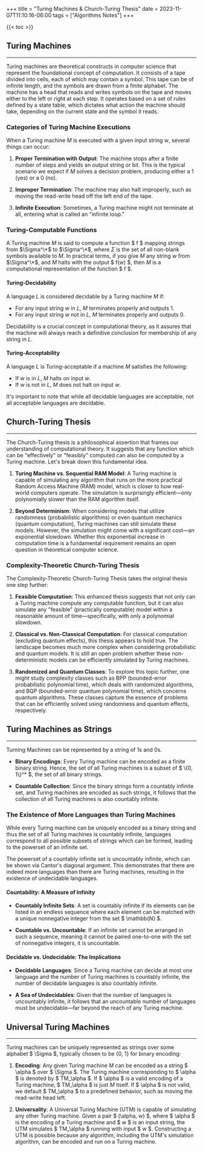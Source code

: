 +++
title = "Turing Machines & Church-Turing Thesis"
date = 2023-11-07T11:10:16-06:00
tags = ["Algorithms Notes"]
+++

{{< toc >}}



## Turing Machines
***

Turing machines are theoretical constructs in computer science that represent the foundational concept of computation. It consists of a tape divided into cells, each of which may contain a symbol. This tape can be of infinite length, and the symbols are drawn from a finite alphabet. The machine has a head that reads and writes symbols on the tape and moves either to the left or right at each step. It operates based on a set of rules defined by a state table, which dictates what action the machine should take, depending on the current state and the symbol it reads.

### Categories of Turing Machine Executions

When a Turing machine *M* is executed with a given input string *w*, several things can occur:

1. **Proper Termination with Output**: The machine stops after a finite number of steps and yields an output string or bit. This is the typical scenario we expect if *M* solves a decision problem, producing either a 1 (yes) or a 0 (no).

2. **Improper Termination**: The machine may also halt improperly, such as moving the read-write head off the left end of the tape.

3. **Infinite Execution**: Sometimes, a Turing machine might not terminate at all, entering what is called an "infinite loop."


### Turing-Computable Functions

A Turing machine *M* is said to compute a function $ f $ mapping strings from $\Sigma^\*$ to $\Sigma^\*$, where $\Sigma$ is the set of all non-blank symbols available to *M*. In practical terms, if you give *M* any string *w* from $\Sigma^\*$, and *M* halts with the output $ f(w) $, then *M* is a computational representation of the function $ f $.

#### Turing-Decidability

A language *L* is considered decidable by a Turing machine *M* if:

- For any input string *w* in *L*, *M* terminates properly and outputs 1.
- For any input string *w* not in *L*, *M* terminates properly and outputs 0.

Decidability is a crucial concept in computational theory, as it assures that the machine will always reach a definitive conclusion for membership of any string in *L*.

#### Turing-Acceptability

A language *L* is Turing-acceptable if a machine *M* satisfies the following:

- If *w* is in *L*, *M* halts on input *w*.
- If *w* is not in *L*, *M* does not halt on input *w*.

It's important to note that while all decidable languages are acceptable, not all acceptable languages are decidable.



## Church-Turing Thesis
***

The Church-Turing thesis is a philosophical assertion that frames our understanding of computational theory. It suggests that any function which can be "effectively" or "feasibly" computed can also be computed by a Turing machine. Let's break down this fundamental idea.

1. **Turing Machine vs. Sequential RAM Model**: A Turing machine is capable of simulating any algorithm that runs on the more practical Random Access Machine (RAM) model, which is closer to how real-world computers operate. The simulation is surprisingly efficient—only polynomially slower than the RAM algorithm itself.

2. **Beyond Determinism**: When considering models that utilize randomness (probabilistic algorithms) or even quantum mechanics (quantum computation), Turing machines can still simulate these models. However, the simulation might come with a significant cost—an exponential slowdown. Whether this exponential increase in computation time is a fundamental requirement remains an open question in theoretical computer science.

### Complexity-Theoretic Church-Turing Thesis

The Complexity-Theoretic Church-Turing Thesis takes the original thesis one step further:

1. **Feasible Computation**: This enhanced thesis suggests that not only can a Turing machine compute any computable function, but it can also simulate any "feasible" (practically computable) model within a reasonable amount of time—specifically, with only a polynomial slowdown.

2. **Classical vs. Non-Classical Computation**: For classical computation (excluding quantum effects), this thesis appears to hold true. The landscape becomes much more complex when considering probabilistic and quantum models. It is still an open problem whether these non-deterministic models can be efficiently simulated by Turing machines.

3. **Randomized and Quantum Classes**: To explore this topic further, one might study complexity classes such as BPP (bounded-error probabilistic polynomial time), which deals with randomized algorithms, and BQP (bounded-error quantum polynomial time), which concerns quantum algorithms. These classes capture the essence of problems that can be efficiently solved using randomness and quantum effects, respectively.



## Turing Machines as Strings
***

Turning Machines can be represented by a string of 1s and 0s.

- **Binary Encodings**: Every Turing machine can be encoded as a finite binary string. Hence, the set of all Turing machines is a subset of $ \\{0, 1\\}^* $, the set of all binary strings.

- **Countable Collection**: Since the binary strings form a countably infinite set, and Turing machines are encoded as such strings, it follows that the collection of all Turing machines is also countably infinite.

### The Existence of More Languages than Turing Machines

While every Turing machine can be uniquely encoded as a binary string and thus the set of all Turing machines is countably infinite, languages correspond to all possible subsets of strings which can be formed, leading to the powerset of an infinite set. 

The powerset of a countably infinite set is uncountably infinite, which can be shown via Cantor's diagonal argument. This demonstrates that there are indeed more languages than there are Turing machines, resulting in the existence of undecidable languages.

#### Countability: A Measure of Infinity

- **Countably Infinite Sets**: A set is countably infinite if its elements can be listed in an endless sequence where each element can be matched with a unique nonnegative integer from the set $ \mathbb{N} $.

- **Countable vs. Uncountable**: If an infinite set cannot be arranged in such a sequence, meaning it cannot be paired one-to-one with the set of nonnegative integers, it is uncountable.

#### Decidable vs. Undecidable: The Implications

- **Decidable Languages**: Since a Turing machine can decide at most one language and the number of Turing machines is countably infinite, the number of decidable languages is also countably infinite.

- **A Sea of Undecidables**: Given that the number of languages is uncountably infinite, it follows that an uncountable number of languages must be undecidable—far beyond the reach of any Turing machine.



## Universal Turing Machines
***

Turing machines can be uniquely represented as strings over some alphabet $ \Sigma $, typically chosen to be {0, 1} for binary encoding:

1. **Encoding**: Any given Turing machine *M* can be encoded as a string $ \alpha $ over $ \Sigma $. The Turing machine corresponding to $ \alpha $ is denoted by $ TM_\alpha $. If $ \alpha $ is a valid encoding of a Turing machine, $ TM_\alpha $ is just *M* itself. If $ \alpha $ is not valid, we default $ TM_\alpha $ to a predefined behavior, such as moving the read-write head left.

2. **Universality**: A Universal Turing Machine (UTM) is capable of simulating any other Turing machine. Given a pair $ (\alpha, w) $, where $ \alpha $ is the encoding of a Turing machine and $ w $ is an input string, the UTM simulates $ TM_\alpha $ running with input $ w $. Constructing a UTM is possible because any algorithm, including the UTM's simulation algorithm, can be encoded and run on a Turing machine.









